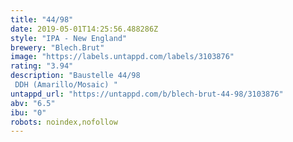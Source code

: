 ```yaml
---
title: "44/98"
date: 2019-05-01T14:25:56.488286Z
style: "IPA - New England"
brewery: "Blech.Brut"
image: "https://labels.untappd.com/labels/3103876"
rating: "3.94"
description: "Baustelle 44/98  DDH (Amarillo/Mosaic) "
untappd_url: "https://untappd.com/b/blech-brut-44-98/3103876"
abv: "6.5"
ibu: "0"
robots: noindex,nofollow
---
```

